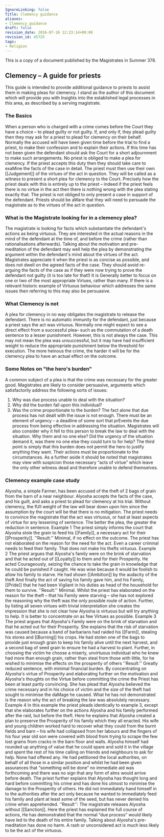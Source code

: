 ```yaml
---
IgnoreLinking: false
Title: Clemency guidance
aliases:
- Clemency_guidance
draft: false
revision_date: 2016-07-16 12:23:14+00:00
revision_id: 45725
tags:
- Religion
---
```


This is a copy of a document published by the Magistrates in Summer 378. 
## Clemency – A guide for priests
This guide is intended to provide additional guidance to priests to assist them in making pleas for clemency. I stand as the author of this document which will provide you with Insights into the established legal processes in this area, as described by a serving magistrate. 
### The Basics
When a person who is charged with a crime comes before the Court they have a choice – to plead guilty or not guilty. If, and only if, they plead guilty then they may ask for a priest to plead for clemency on their behalf. 
Normally the accused will have been given time before the trial to find a priest, to make their confession and to explain their actions. If this time has not been given the defendant should ask the Court for a short adjournment to make such arrangements.
No priest is obliged to make a plea for clemency. If the priest accepts this duty then they should take care to exaMine the facts of the case in detail. The priest must then use their own [[Judgement]] of the virtues of the act in question. They will be called as a witness to present a short plea for clemency to the Court. Precisely how the priest deals with this is entirely up to the priest – indeed if the priest feels there is no virtue in the act then there is nothing wrong with the plea stating exactly that. The priest is not obliged to only present a case in support of the defendant. Priests should be aWare that they will need to persuade the magistrate as to the virtues of the act in question.
### What is the Magistrate looking for in a clemency plea?
The magistrate is looking for facts which substantiate the defendant's actions as being virtuous. They are interested in the actual reasons in the mind of the defendant at the time of, and before the crime  (rather than rationalisations afterwards). Talking about the motivation and pre-meditation of the defendant may well help the plea by demonstrating the argument within the defendant's mind about the virtues of the act. 
Magistrates appreciate it when the priest is as concise as possible, and does not dwell on the agreed facts of the case. They should avoid re-arguing the facts of the case as if they were now trying to prove the defendant not guilty (it is too late for that!) It is Generally better to focus on one or two of the most appropriate Virtues, rather than many. If there is a relevant historic example of Virtuous behaviour which addresses the same issues then referring to this may also be persuasive.
### What Clemency is not
A plea for clemency in no way obligates the magistrate to release the defendant. There is no automatic immunity for the defendant, just because a priest says the act was virtuous. Normally one might expect to see a direct effect from a successful plea– such as the commutation of a death sentence to a lesser punishment. However, this is not always the case. This may not mean the plea was unsuccessful, but it may have had insufficient weight to reduce the appropriate punishment below the threshold for execution. The more heinous the crime, the harder it will be for the clemency plea to have an actual effect on the outcome.
### Some Notes on "the hero's burden"
A common subject of a plea is that the crime was necessary for the greater good. Magistrates are likely to consider persuasive, arguments which satisfactorily address the following sorts of issues:
1) Why was due process unable to deal with the situation?
2) Why did the burden fall upon this individual?
3) Was the crime proportionate to the burden?
The fact alone that due process has not dealt with the issue is not enough. There must be an element of urgency – a deadline of some sort that prEvents the due process from being effective in addressing the situation. 
Magistrates will also consider why it fell to this person to break the law to deal with the situation. Why them and no one else? Did the urgency of the situation demand it, was there no one else they could turn to for help? 
The third point is simply that this burden does not permit the hero to justify anything they want. Their actions must be proportionate to the circumstances. As a further aside it should be noted that magistrates may view with suspicion those necessary “acts of virtue” which leave the only other witness dead and therefore unable to defend themselves. 
### Clemency example case study
Alyosha, a simple Farmer, has been accused of the theft of 2 bags of grain from the barn of a near neighbour. Alyosha accepts the facts of the case, and his guilt, and asks a priest to plead for clemency at his trial.
Without clemency, the fUll weight of the law will bear down upon him since the assumption by the court will be that there is no mitigation. The priest needs to convince the magistrate that the act was virtuous, or had at least aspects of virtue for any lessening of sentence. The better the plea, the greater the reduction in sentence.
Example 1
The priest simply informs the court that Alyosha stole the grain to feed his [[Family]], a necessary act for their [[Prosperity]]. 
''Result:'' Minimal, if no effect on the outcome. The priest has not elaborated on the reason for the need for the act. Even a career criminal needs to feed their family. That does not make his thefts virtuous. 
Example 2
The priest argues that Alyosha's family were on the brink of starvation and that he acted out of [[Loyalty]] to them and for their Prosperity. He acted Courageously, seizing the chance to take the grain in knowledge that he could be punished if caught. He was wise because it would be foolish to allow his family to starve. He had shown [[Ambition]] by the audacity of the theft And finally the act of saving his family gave him, and his Family, [[Pride]] that he had been Vigilant in his duties as head of the household for them to survive. 
''Result:'' Minimal. Whilst the priest has elaborated on the reason for the theft – that his Family were starving – she has not explored the reasoning why the theft was the only possible route of action. Further, by listing all seven virtues with trivial interpretation she creates the impression that she is not clear how Alyosha is virtuous but will try anything to help. It is better to concentrate on as few Virtues as possible.
Example 3
The priest argues that Alyosha's Family were on the brink of starvation and that he acted out for their Prosperity. She explains that the risk of starvation was caused because a band of barbarians had raided his [[Farm]], stealing his stores and [[Burning]] his crops. He had stolen one of the bags to provide just enough grain to keep his family alive until the next harvest, and a second bag of seed grain to ensure he had a harvest to plant. Further, in choosing the victim he choose a miserly, unvirtuous individual who he knew had more than enough grain, rather than steal from those with little, for he wished to minimise the effects on the prosperity of others
''Result:'' Greatly reduced sentence, with minimal financial burden. By concentrating on Alyosha's virtue of Prosperity and elaborating further on the motivation and Alyosha's thoughts on the Virtue before committing the crime the Priest has been at least partly convincing. She has plead that Alyosha believed the crime necessary and in his choice of victim and the size of the theft had sought to minimise the daMage he caused. What he has not demonstrated is the reason why the act of breaking the law was absolutely necessary.
Example 4
In this example the priest pleads identically to example 3, except that she elaborates further on the actions Alyosha and his family performed after the raid, but before the theft. Here he explains that Alyosha created a plan to preserve the Prosperity of his family which they all enacted. His wife and young children worked hard to recover what they could from the burnt fields and barn – his wife had collapsed from her labours and the fingers of his four year old son were covered with blood from trying to scrape the few lost grains from cracks in the barn floor and walls. Alyosha himself had rounded up anything of value that he could spare and sold it in the village and spent the rest of his time calling on friends and neighbours to ask for help. None had offered any. He had petitioned the local authorities, on behalf of all those in a similar position and whilst he had been given assurances that “something will be done” no immediate aid was forthcoming and there was no sign that any form of alms would arrive before death. 
The priest further explains that Alyosha has thought long and hard before committing his crime and has done his utmost to minimise the damage to the Prosperity of others. He did not immediately hand himself in to the authorities after the act only because he wanted to immediately feed his family and plant at least some of the seed, but has never denied his crime when apprehended.
''Result'': The magistrate releases Alyosha without [[Sanction]]. Here the priest has explained the full course of actions, He has demonstrated that the normal “due process” would likely have led to the death of his entire family. Talking about Alyosha's pre-meditation has done no harm. A rash or unconsidered act is much less likely to be the act of the virtuous.